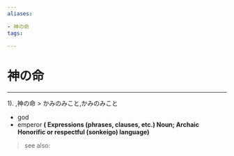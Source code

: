 ```yaml
---
aliases:
    
- 神の命
tags:
    
---
```


# 神の命
---
1).
,神の命 > かみのみこと,かみのみこと

- god
- emperor
**( Expressions (phrases, clauses, etc.) Noun; Archaic Honorific or respectful (sonkeigo) language)**
> see also: 
            